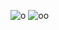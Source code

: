 ![o](https://github.com/user-attachments/assets/44e810eb-7921-4bb3-92a9-42961343e436)
![oo](https://github.com/user-attachments/assets/8140493b-edd2-407d-b244-eaffe40ed3d4)
